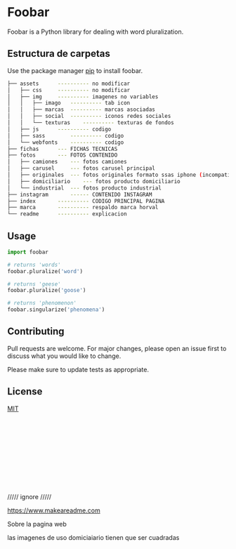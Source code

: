 # Foobar

Foobar is a Python library for dealing with word pluralization.

## Estructura de carpetas

Use the package manager [pip](https://pip.pypa.io/en/stable/) to install foobar.

```bash
├── assets		---------- no modificar
│   ├── css		---------- no modificar
│   ├── img		---------- imagenes no variables
│   │   ├── imago	---------- tab icon
│   │   ├── marcas	---------- marcas asociadas
│   │   ├── social	---------- iconos redes sociales
│   │   └── texturas	---------- texturas de fondos
│   ├── js		---------- codigo
│   ├── sass		---------- codigo
│   └── webfonts	---------- codigo
├── fichas		--- FICHAS TECNICAS
├── fotos		--- FOTOS CONTENIDO
│   ├── camiones	--- fotos camiones
│   ├── carusel		--- fotos carusel principal
│   ├── originales	--- fotos originales formato ssas iphone (incompatible)
│   ├── domiciliario	--- fotos producto domiciliario
│   └── industrial	--- fotos producto industrial
├── instagram		------ CONTENIDO INSTAGRAM
├── index 		---------- CODIGO PRINCIPAL PAGINA
├── marca 		---------- respaldo marca horval
└── readme		---------- explicacion
```

## Usage

```python
import foobar

# returns 'words'
foobar.pluralize('word')

# returns 'geese'
foobar.pluralize('goose')

# returns 'phenomenon'
foobar.singularize('phenomena')
```

## Contributing

Pull requests are welcome. For major changes, please open an issue first
to discuss what you would like to change.

Please make sure to update tests as appropriate.

## License

[MIT](https://choosealicense.com/licenses/mit/)

<br>
<br>
<br>
<br>
<br>
<br>
<br>
<br>
<br>
<br>
///// ignore /////

https://www.makeareadme.com

Sobre la pagina web

las imagenes de uso domiciaiario tienen que ser cuadradas

